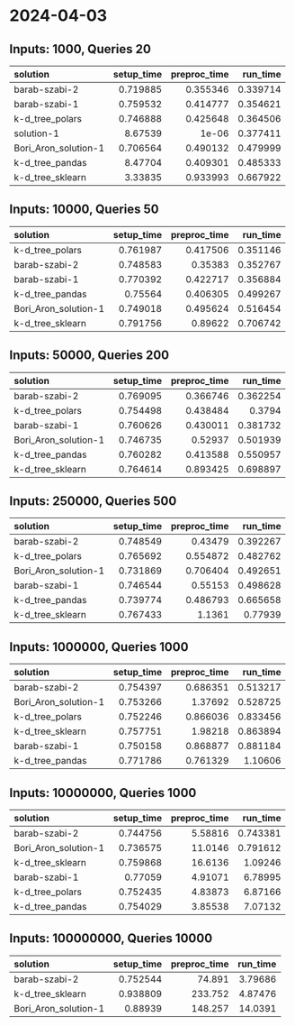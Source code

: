 # 2024-04-03

## Inputs: 1000, Queries 20

| solution             |   setup_time |   preproc_time |   run_time |
|:---------------------|-------------:|---------------:|-----------:|
| barab-szabi-2        |     0.719885 |       0.355346 |   0.339714 |
| barab-szabi-1        |     0.759532 |       0.414777 |   0.354621 |
| k-d_tree_polars      |     0.746888 |       0.425648 |   0.364506 |
| solution-1           |     8.67539  |       1e-06    |   0.377411 |
| Bori_Aron_solution-1 |     0.706564 |       0.490132 |   0.479999 |
| k-d_tree_pandas      |     8.47704  |       0.409301 |   0.485333 |
| k-d_tree_sklearn     |     3.33835  |       0.933993 |   0.667922 |

## Inputs: 10000, Queries 50

| solution             |   setup_time |   preproc_time |   run_time |
|:---------------------|-------------:|---------------:|-----------:|
| k-d_tree_polars      |     0.761987 |       0.417506 |   0.351146 |
| barab-szabi-2        |     0.748583 |       0.35383  |   0.352767 |
| barab-szabi-1        |     0.770392 |       0.422717 |   0.356884 |
| k-d_tree_pandas      |     0.75564  |       0.406305 |   0.499267 |
| Bori_Aron_solution-1 |     0.749018 |       0.495624 |   0.516454 |
| k-d_tree_sklearn     |     0.791756 |       0.89622  |   0.706742 |

## Inputs: 50000, Queries 200

| solution             |   setup_time |   preproc_time |   run_time |
|:---------------------|-------------:|---------------:|-----------:|
| barab-szabi-2        |     0.769095 |       0.366746 |   0.362254 |
| k-d_tree_polars      |     0.754498 |       0.438484 |   0.3794   |
| barab-szabi-1        |     0.760626 |       0.430011 |   0.381732 |
| Bori_Aron_solution-1 |     0.746735 |       0.52937  |   0.501939 |
| k-d_tree_pandas      |     0.760282 |       0.413588 |   0.550957 |
| k-d_tree_sklearn     |     0.764614 |       0.893425 |   0.698897 |

## Inputs: 250000, Queries 500

| solution             |   setup_time |   preproc_time |   run_time |
|:---------------------|-------------:|---------------:|-----------:|
| barab-szabi-2        |     0.748549 |       0.43479  |   0.392267 |
| k-d_tree_polars      |     0.765692 |       0.554872 |   0.482762 |
| Bori_Aron_solution-1 |     0.731869 |       0.706404 |   0.492651 |
| barab-szabi-1        |     0.746544 |       0.55153  |   0.498628 |
| k-d_tree_pandas      |     0.739774 |       0.486793 |   0.665658 |
| k-d_tree_sklearn     |     0.767433 |       1.1361   |   0.77939  |

## Inputs: 1000000, Queries 1000

| solution             |   setup_time |   preproc_time |   run_time |
|:---------------------|-------------:|---------------:|-----------:|
| barab-szabi-2        |     0.754397 |       0.686351 |   0.513217 |
| Bori_Aron_solution-1 |     0.753266 |       1.37692  |   0.528725 |
| k-d_tree_polars      |     0.752246 |       0.866036 |   0.833456 |
| k-d_tree_sklearn     |     0.757751 |       1.98218  |   0.863894 |
| barab-szabi-1        |     0.750158 |       0.868877 |   0.881184 |
| k-d_tree_pandas      |     0.771786 |       0.761329 |   1.10606  |

## Inputs: 10000000, Queries 1000

| solution             |   setup_time |   preproc_time |   run_time |
|:---------------------|-------------:|---------------:|-----------:|
| barab-szabi-2        |     0.744756 |        5.58816 |   0.743381 |
| Bori_Aron_solution-1 |     0.736575 |       11.0146  |   0.791612 |
| k-d_tree_sklearn     |     0.759868 |       16.6136  |   1.09246  |
| barab-szabi-1        |     0.77059  |        4.91071 |   6.78995  |
| k-d_tree_polars      |     0.752435 |        4.83873 |   6.87166  |
| k-d_tree_pandas      |     0.754029 |        3.85538 |   7.07132  |

## Inputs: 100000000, Queries 10000

| solution             |   setup_time |   preproc_time |   run_time |
|:---------------------|-------------:|---------------:|-----------:|
| barab-szabi-2        |     0.752544 |         74.891 |    3.79686 |
| k-d_tree_sklearn     |     0.938809 |        233.752 |    4.87476 |
| Bori_Aron_solution-1 |     0.88939  |        148.257 |   14.0391  |